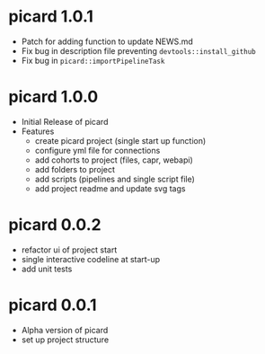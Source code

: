 # picard 1.0.1
-  Patch for adding function to update NEWS.md
-  Fix bug in description file preventing `devtools::install_github`
-  Fix bug in `picard::importPipelineTask`

# picard 1.0.0

-   Initial Release of picard
-   Features
    -   create picard project (single start up function)
    -   configure yml file for connections
    -   add cohorts to project (files, capr, webapi)
    -   add folders to project
    -   add scripts (pipelines and single script file)
    -   add project readme and update svg tags

# picard 0.0.2

-   refactor ui of project start
-   single interactive codeline at start-up
-   add unit tests

# picard 0.0.1

-   Alpha version of picard
-   set up project structure
